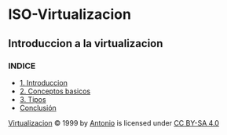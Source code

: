 # ISO-Virtualizacion
## Introduccion a la virtualizacion
### INDICE
* [1. Introduccion](1.md)
* [2. Conceptos basicos](2.md)
* [3. Tipos](3.md)
* [Conclusión](conclusion.md) 


<a href="https://creativecommons.org">Virtualizacion</a> © 1999 by <a href="https://creativecommons.org">Antonio</a> is licensed under <a href="https://creativecommons.org/licenses/by-sa/4.0/">CC BY-SA 4.0</a><img src="https://mirrors.creativecommons.org/presskit/icons/cc.svg" alt="" style="max-width: 1em;max-height:1em;margin-left: .2em;"><img src="https://mirrors.creativecommons.org/presskit/icons/by.svg" alt="" style="max-width: 1em;max-height:1em;margin-left: .2em;"><img src="https://mirrors.creativecommons.org/presskit/icons/sa.svg" alt="" style="max-width: 1em;max-height:1em;margin-left: .2em;">

